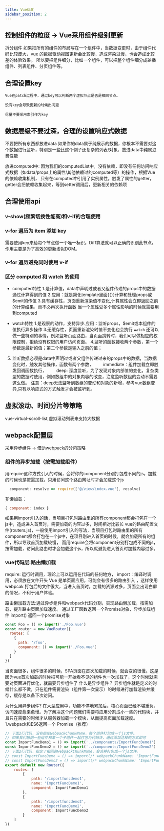 ```yaml
---
title: Vue优化
sidebar_position: 2
---
```


## 控制组件的粒度 -> Vue采用组件级别更新
拆分组件
如果把所有的组件的布局写在一个组件中，当数据变更时，由于组件代码比较庞大，vue 的数据驱动视图更新会比较慢，造成渲染过慢，也会造成比较差的体验效果。
所以要把组件细分，比如一个组件，可以把整个组件细分成轮播组件、列表组件、分页组件等。


## 合理设置key
```
Vue在patch过程中，通过key可以判断两个虚拟节点是否是相同节点。

没有key会导致更新的时候出问题

尽量不要采用索引作为key
```

## 数据层级不要过深，合理的设置响应式数据
不要把所有东西都放进data
如果你的data属于纯展示的数据，你根本不需要对这个数据进行监听，特别是一些比这个例子还复杂的列表/对象，放进data中纯属浪费性能

放进computed中:
因为我们的computedList中，没有依赖，即没有任何访问响应式数据（如data/props上的属性/其他依赖过的computed等）的操作，根据Vue的依赖收集机制，
只有在computed中引用了实例属性，触发了属性的getter，getter会把依赖收集起来，等到setter调用后，更新相关的依赖项

## 合理使用api
### v-show(频繁切换性能高)和v-if的合理使用
### v-for 遍历为 item 添加 key
需要使用key来给每个节点做一个唯一标识，Diff算法就可以正确的识别此节点。
作用主要是为了高效的更新虚拟DOM。
### v-for 遍历避免同时使用 v-if
### 区分 computed 和 watch 的使用
* computed特性
1.是计算值，data中声明过或者父组件传递的props中的数据通过计算得到的值
2.应用：就是简化template里面{{}}计算和处理props或$emit的传值
3.具有缓存性，页面重新渲染值不变化,计算属性会立即返回之前的计算结果，而不必再次执行函数
当一个属性受多个属性影响的时候就需要用到computed

* watch特性
1.是观察的动作，支持异步.应用：监听props，$emit或本组件的值执行异步操作
3.无缓存性，页面重新渲染时值不变化也会执行
`watch` 还可以做一些特别的事情，例如监听页面路由，当页面跳转时，我们可以做相应的权限控制，拒绝没有权限的用户访问页面。
4.监听的函数接收两个参数，第一个参数是最新的值；第二个参数是输入之前的值；
5. 监听数据必须是data中声明过或者父组件传递过来的props中的数据，当数据变化时，触发其他操作，函数有两个参数，
　　immediate：组件加载立即触发回调函数执行，
　　deep: 深度监听，为了发现对象内部值的变化，复杂类型的数据时使用，例如数组中的对象内容的改变，注意监听数组的变动不需要这么做。
   注意：deep无法监听到数组的变动和对象的新增，参考vue数组变异,只有以响应式的方式触发才会被监听到。

## 虚拟滚动、时间分片等策略
vue-virtual-scroll-list,虚拟滚动列表来支持大数据


## webpack配置层
采用异步组件 -> 借助webpack的分包策略

### 组件的异步加载（按需加载组件）
用require这种方式引入的时候，会将你的component分别打包成不同的js，加载的时候也是按需加载，只用访问这个路由网址时才会加载这个js
```js
  component: resolve => require(['@/view/index.vue'], resolve)
```

非懒加载：
```js
{ component: index }
```
如果用import引入的话，当项目打包时路由里的所有component都会打包在一个js中，造成进入首页时，需要加载的内容过多，时间相对比较长
vue的路由配置文件(routers.js)，一般使用import引入的写法，当项目打包时路由里的所有component都会打包在一个js中，在项目刚进入首页的时候，就会加载所有的组件，所以导致首页加载较慢，
而用require会将component分别打包成不同的js，按需加载，访问此路由时才会加载这个js，所以就避免进入首页时加载内容过多。

### vue代码层:路由懒加载
require: 运行时调用，理论上可以运用在代码的任何地方，
import：编译时调用，必须放在文件开头
Vue 是单页面应用，可能会有很多的路由引入 ，这样使用 webpcak 打包后的文件很大，当进入首页时，加载的资源过多，页面会出现白屏的情况，不利于用户体验。

路由懒加载方法:通过异步组件和webpack代码分割，实现路由懒加载，按需加载，提升路由页面加载速度。
通过工厂函数返回一个Promise对象，异步加载组件
import() 返回一个promise对象
```js
const Foo = () => import('./Foo.vue')
const router = new VueRouter({
  routes: [
    { 
      path: '/foo', 
      component: () => import('./Foo.vue') 
    }
  ]
})
```

当页面很多，组件很多的时候，SPA页面在首次加载的时候，就会变的很慢。这是因为vue首次加载的时候把可能一开始看不见的组件也一次加载了，这个时候就需要对页面进行优化，就需要异步组件了
什么是异步组件？
异步组件就是定义的时候什么都不做，只在组件需要渲染（组件第一次显示）的时候进行加载渲染并缓存，缓存是以备下次访问。

为什么用异步组件?
在大型应用中，功能不停地累加后，核心页面已经不堪重负，访问速度愈来愈慢。为了解决这个问题我们需要将应用分割成小一些的代码块，并且只在需要的时候才从服务器加载一个模块，从而提高页面加载速度。
1.webpack和ES6返回一个 Promise（推荐）
```js
// 下面2行代码，没有指定webpackChunkName，每个组件打包成一个js文件。
// 如果我们想把一些组件和某一个子组件一起打包为代码块，通过添加注释的方式即可
const ImportFuncDemo1 = () => import('../components/ImportFuncDemo1')
const ImportFuncDemo2 = () => import('../components/ImportFuncDemo2')
// 下面2行代码，指定了相同的webpackChunkName，会合并打包成一个js文件。
// const ImportFuncDemo = () => import(/* webpackChunkName: 'ImportFuncDemo' */ '../components/ImportFuncDemo')
// const ImportFuncDemo2 = () => import(/* webpackChunkName: 'ImportFuncDemo' */ '../components/ImportFuncDemo2')
export default new Router({
    routes: [
        {
            path: '/importfuncdemo1',
            name: 'ImportFuncDemo1',
            component: ImportFuncDemo1
        },
        {
            path: '/importfuncdemo2',
            name: 'ImportFuncDemo2',
            component: ImportFuncDemo2
        }
    ]
})
```
